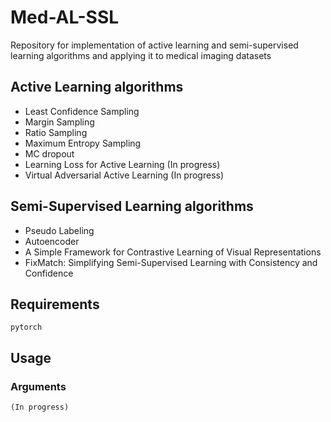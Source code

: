 # Med-AL-SSL
Repository for implementation of active learning and semi-supervised learning algorithms and applying it to medical imaging datasets

## Active Learning algorithms
* Least Confidence Sampling
* Margin Sampling
* Ratio Sampling
* Maximum Entropy Sampling
* MC dropout
* Learning Loss for Active Learning (In progress)
* Virtual Adversarial Active Learning (In progress)

## Semi-Supervised Learning algorithms
* Pseudo Labeling
* Autoencoder
* A Simple Framework for Contrastive Learning of Visual Representations
* FixMatch: Simplifying Semi-Supervised Learning with Consistency and Confidence

## Requirements
```
pytorch
```

## Usage
### Arguments
```
(In progress)
```
